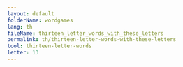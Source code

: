 ```yaml
---
layout: default
folderName: wordgames
lang: th
fileName: thirteen_letter_words_with_these_letters
permalink: th/thirteen-letter-words-with-these-letters
tool: thirteen-letter-words
letter: 13
---
```

